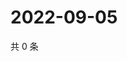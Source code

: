 # 2022-09-05

共 0 条

<!-- BEGIN WEIBO -->
<!-- 最后更新时间 Mon Sep 05 2022 00:21:28 GMT+0800 (China Standard Time) -->

<!-- END WEIBO -->
